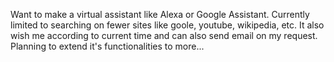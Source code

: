 Want to make a virtual assistant like Alexa or Google Assistant. Currently limited to searching on fewer sites like goole, youtube, wikipedia, etc. It also wish me according to current time and can also send email on my request. Planning to extend it's functionalities to more...